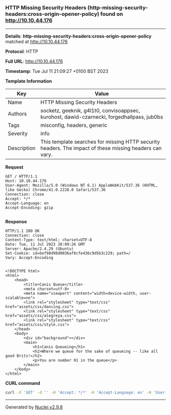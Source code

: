 ### HTTP Missing Security Headers (http-missing-security-headers:cross-origin-opener-policy) found on http://10.10.44.176

----
**Details**: **http-missing-security-headers:cross-origin-opener-policy** matched at http://10.10.44.176

**Protocol**: HTTP

**Full URL**: http://10.10.44.176

**Timestamp**: Tue Jul 11 21:09:27 +0100 BST 2023

**Template Information**

| Key | Value |
| --- | --- |
| Name | HTTP Missing Security Headers |
| Authors | socketz, geeknik, g4l1t0, convisoappsec, kurohost, dawid-czarnecki, forgedhallpass, jub0bs |
| Tags | misconfig, headers, generic |
| Severity | info |
| Description | This template searches for missing HTTP security headers. The impact of these missing headers can vary.<br> |

**Request**
```http
GET / HTTP/1.1
Host: 10.10.44.176
User-Agent: Mozilla/5.0 (Windows NT 6.1) AppleWebKit/537.36 (KHTML, like Gecko) Chrome/41.0.2228.0 Safari/537.36
Connection: close
Accept: */*
Accept-Language: en
Accept-Encoding: gzip


```

**Response**
```http
HTTP/1.1 200 OK
Connection: close
Content-Type: text/html; charset=UTF-8
Date: Tue, 11 Jul 2023 20:09:26 GMT
Server: Apache/2.4.29 (Ubuntu)
Set-Cookie: id=bef98d98d0036af8cfe436c9d5b3c229; path=/
Vary: Accept-Encoding


<!DOCTYPE html>
<html>
	<head>
		<title>Canis Queue</title>
		<meta charset=utf-8>
		<meta name="viewport" content="width=device-width, user-scalable=no">
		<link rel="stylesheet" type="text/css" href="assets/css/dancing.css">
		<link rel="stylesheet" type="text/css" href="assets/css/alegreya.css">
		<link rel="stylesheet" type="text/css" href="assets/css/style.css">
	</head>
	<body>
		<div id="background"></div>
		<main>
			<h1>Canis Queueing</h1>
			<h2>Where we queue for the sake of queueing -- like all good Brits!</h2>
			<p>You are number 91 in the queue</p>
		</main>
	</body>
</html>

```


**CURL command**
```sh
curl -X 'GET' -d '' -H 'Accept: */*' -H 'Accept-Language: en' -H 'User-Agent: Mozilla/5.0 (Windows NT 6.1) AppleWebKit/537.36 (KHTML, like Gecko) Chrome/41.0.2228.0 Safari/537.36' 'http://10.10.44.176'
```

----

Generated by [Nuclei v2.9.8](https://github.com/projectdiscovery/nuclei)